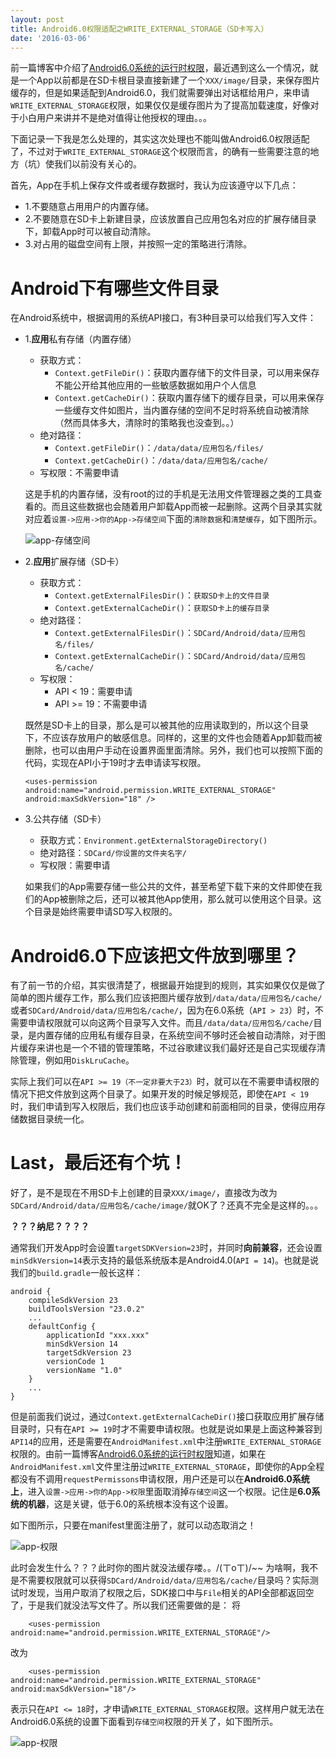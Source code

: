 ```yaml
---
layout: post
title: Android6.0权限适配之WRITE_EXTERNAL_STORAGE（SD卡写入）
date: '2016-03-06'
---
```


前一篇博客中介绍了[Android6.0系统的运行时权限]()，最近遇到这么一个情况，就是一个App以前都是在SD卡根目录直接新建了一个`XXX/image/`目录，来保存图片缓存的，但是如果适配到Android6.0，我们就需要弹出对话框给用户，来申请`WRITE_EXTERNAL_STORAGE`权限，如果仅仅是缓存图片为了提高加载速度，好像对于小白用户来讲并不是绝对值得让他授权的理由。。。

下面记录一下我是怎么处理的，其实这次处理也不能叫做Android6.0权限适配了，不过对于`WRITE_EXTERNAL_STORAGE`这个权限而言，的确有一些需要注意的地方（坑）使我们以前没有关心的。

首先，App在手机上保存文件或者缓存数据时，我认为应该遵守以下几点：

- 1.不要随意占用用户的内置存储。
- 2.不要随意在SD卡上新建目录，应该放置自己应用包名对应的扩展存储目录下，卸载App时可以被自动清除。
- 3.对占用的磁盘空间有上限，并按照一定的策略进行清除。


# Android下有哪些文件目录

在Android系统中，根据调用的系统API接口，有3种目录可以给我们写入文件：

- 1.**应用**私有存储（内置存储）
	- 获取方式：
		- `Context.getFileDir()`：获取内置存储下的文件目录，可以用来保存不能公开给其他应用的一些敏感数据如用户个人信息
		- `Context.getCacheDir()`：获取内置存储下的缓存目录，可以用来保存一些缓存文件如图片，当内置存储的空间不足时将系统自动被清除（然而具体多大，清除时的策略我也没查到。。）
	- 绝对路径：
		- `Context.getFileDir()`：`/data/data/应用包名/files/`
		- `Context.getCacheDir()`：`/data/data/应用包名/cache/`
	- 写权限：不需要申请
	
	这是手机的内置存储，没有root的过的手机是无法用文件管理器之类的工具查看的。而且这些数据也会随着用户卸载App而被一起删除。这两个目录其实就对应着`设置->应用->你的App->存储空间`下面的`清除数据`和`清楚缓存`，如下图所示。
	
	![app-存储空间](/content/images/app-storage.png)
	
- 2.**应用**扩展存储（SD卡）
	- 获取方式：
		- `Context.getExternalFilesDir()`：`获取SD卡上的文件目录`
		- `Context.getExternalCacheDir()`：`获取SD卡上的缓存目录`
	- 绝对路径：
		 - `Context.getExternalFilesDir()`：`SDCard/Android/data/应用包名/files/`
		- `Context.getExternalCacheDir()`：`SDCard/Android/data/应用包名/cache/`
	- 写权限：
		- API < 19：需要申请
		- API >= 19：不需要申请
		
	既然是SD卡上的目录，那么是可以被其他的应用读取到的，所以这个目录下，不应该存放用户的敏感信息。同样的，这里的文件也会随着App卸载而被删除，也可以由用户手动在设置界面里面清除。另外，我们也可以按照下面的代码，实现在API小于19时才去申请读写权限。
	
	```
	<uses-permission
    android:name="android.permission.WRITE_EXTERNAL_STORAGE"
    android:maxSdkVersion="18" />
	```
	
- 3.公共存储（SD卡）
	- 获取方式：`Environment.getExternalStorageDirectory()`
	- 绝对路径：`SDCard/你设置的文件夹名字/`
	- 写权限：需要申请
	
	如果我们的App需要存储一些公共的文件，甚至希望下载下来的文件即使在我们的App被删除之后，还可以被其他App使用，那么就可以使用这个目录。这个目录是始终需要申请SD写入权限的。
	
# Android6.0下应该把文件放到哪里？

有了前一节的介绍，其实很清楚了，根据最开始提到的规则，其实如果仅仅是做了简单的图片缓存工作，那么我们应该把图片缓存放到`/data/data/应用包名/cache/`或者`SDCard/Android/data/应用包名/cache/`，因为在6.0系统（`API > 23`）时，不需要申请权限就可以向这两个目录写入文件。而且`/data/data/应用包名/cache/`目录，是内置存储的应用私有缓存目录，在系统空间不够时还会被自动清除，对于图片缓存来讲也是一个不错的管理策略，不过谷歌建议我们最好还是自己实现缓存清除管理，例如用`DiskLruCache`。

实际上我们可以在`API >= 19（不一定非要大于23）`时，就可以在不需要申请权限的情况下把文件放到这两个目录了。如果开发的时候足够规范，即使在`API < 19`时，我们申请到写入权限后，我们也应该手动创建和前面相同的目录，使得应用存储数据目录统一化。


# Last，最后还有个坑！

好了，是不是现在不用SD卡上创建的目录`XXX/image/`，直接改为改为`SDCard/Android/data/应用包名/cache/image/`就OK了？还真不完全是这样的。。。

**？？？纳尼？？？？**

通常我们开发App时会设置`targetSDKVersion=23`时，并同时**向前兼容**，还会设置`minSdkVersion=14`表示支持的最低系统版本是Android4.0(`API = 14`)。也就是说我们的`build.gradle`一般长这样：

```
android {
    compileSdkVersion 23
    buildToolsVersion "23.0.2"
    ...
    defaultConfig {
        applicationId "xxx.xxx"
        minSdkVersion 14
        targetSdkVersion 23
        versionCode 1
        versionName "1.0"
    }
    ...
}
```

但是前面我们说过，通过`Context.getExternalCacheDir()`接口获取应用扩展存储目录时，只有在`API >= 19`时才不需要申请权限。也就是说如果是上面这种兼容到`API14`的应用，还是需要在`AndroidManifest.xml`中注册`WRITE_EXTERNAL_STORAGE`权限的。由前一篇博客[Android6.0系统的运行时权限]()知道，如果在`AndroidManifest.xml`文件里注册过`WRITE_EXTERNAL_STORAGE`，即使你的App全程都没有不调用`requestPermissons`申请权限，用户还是可以在**Android6.0系统上**，进入`设置->应用->你的App->权限`里面取消掉`存储空间`这一个权限。记住是**6.0系统的机器**，这是关键，低于6.0的系统根本没有这个设置。

如下图所示，只要在manifest里面注册了，就可以动态取消之！

![app-权限](/content/images/app-perm-before.png)

此时会发生什么？？？此时你的图片就没法缓存喽。。/(ㄒoㄒ)/~~  为啥啊，我不是不需要权限就可以获得`SDCard/Android/data/应用包名/cache/`目录吗？实际测试时发现，当用户取消了权限之后，SDK接口中与`File`相关的API全部都返回空了，于是我们就没法写文件了。所以我们还需要做的是：
将

```
    <uses-permission android:name="android.permission.WRITE_EXTERNAL_STORAGE"/>

```
改为

```
    <uses-permission android:name="android.permission.WRITE_EXTERNAL_STORAGE" android:maxSdkVersion="18"/>

```

表示只在`API <= 18`时，才申请`WRITE_EXTERNAL_STORAGE`权限。这样用户就无法在Android6.0系统的设置下面看到`存储空间`权限的开关了，如下图所示。

![app-权限](/content/images/app-perm-after.png)









